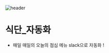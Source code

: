 ![header](https://capsule-render.vercel.app/api?type=waving&&color=auto&height=200&section=header&text=TOY_PROJECT&fontSize=65)

# 식단_자동화
- 매일 매일의 오늘의 점심 메뉴 slack으로 자동화 !
